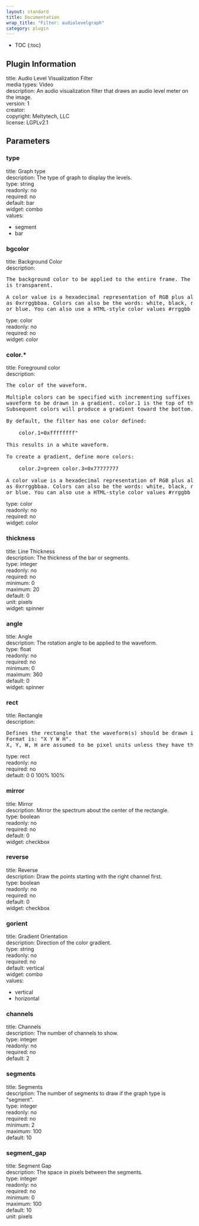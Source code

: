 ```yaml
---
layout: standard
title: Documentation
wrap_title: "Filter: audiolevelgraph"
category: plugin
---
```

* TOC
{:toc}

## Plugin Information

title: Audio Level Visualization Filter  
media types:
Video  
description: An audio visualization filter that draws an audio level meter on the image.  
version: 1  
creator:   
copyright: Meltytech, LLC  
license: LGPLv2.1  

## Parameters

### type

title: Graph type    
description:
The type of graph to display the levels.  
type: string  
readonly: no  
required: no  
default: bar  
widget: combo  
values:  

* segment
* bar

### bgcolor

title: Background Color    
description:
<pre>
The background color to be applied to the entire frame. The default color
is transparent.

A color value is a hexadecimal representation of RGB plus alpha channel
as 0xrrggbbaa. Colors can also be the words: white, black, red, green,
or blue. You can also use a HTML-style color values #rrggbb or #aarrggbb.
</pre>
type: color  
readonly: no  
required: no  
widget: color  

### color.*

title: Foreground color    
description:
<pre>
The color of the waveform.

Multiple colors can be specified with incrementing suffixes to cause the
waveform to be drawn in a gradient. color.1 is the top of the waveform.
Subsequent colors will produce a gradient toward the bottom.

By default, the filter has one color defined:

    color.1=0xffffffff"

This results in a white waveform.

To create a gradient, define more colors:

    color.2=green color.3=0x77777777

A color value is a hexadecimal representation of RGB plus alpha channel
as 0xrrggbbaa. Colors can also be the words: white, black, red, green,
or blue. You can also use a HTML-style color values #rrggbb or #aarrggbb.
</pre>
type: color  
readonly: no  
required: no  
widget: color  

### thickness

title: Line Thickness    
description:
The thickness of the bar or segments.  
type: integer  
readonly: no  
required: no  
minimum: 0  
maximum: 20  
default: 0  
unit: pixels  
widget: spinner  

### angle

title: Angle    
description:
The rotation angle to be applied to the waveform.  
type: float  
readonly: no  
required: no  
minimum: 0  
maximum: 360  
default: 0  
widget: spinner  

### rect

title: Rectangle    
description:
<pre>
Defines the rectangle that the waveform(s) should be drawn in.
Format is: "X Y W H".
X, Y, W, H are assumed to be pixel units unless they have the suffix '%'.
</pre>
type: rect  
readonly: no  
required: no  
default: 0 0 100% 100%  

### mirror

title: Mirror    
description:
Mirror the spectrum about the center of the rectangle.  
type: boolean  
readonly: no  
required: no  
default: 0  
widget: checkbox  

### reverse

title: Reverse    
description:
Draw the points starting with the right channel first.  
type: boolean  
readonly: no  
required: no  
default: 0  
widget: checkbox  

### gorient

title: Gradient Orientation    
description:
Direction of the color gradient.  
type: string  
readonly: no  
required: no  
default: vertical  
widget: combo  
values:  

* vertical
* horizontal

### channels

title: Channels    
description:
The number of channels to show.  
type: integer  
readonly: no  
required: no  
default: 2  

### segments

title: Segments    
description:
The number of segments to draw if the graph type is &quot;segment&quot;.  
type: integer  
readonly: no  
required: no  
minimum: 2  
maximum: 100  
default: 10  

### segment_gap

title: Segment Gap    
description:
The space in pixels between the segments.  
type: integer  
readonly: no  
required: no  
minimum: 0  
maximum: 100  
default: 10  
unit: pixels  

